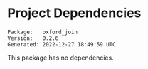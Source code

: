 # Project Dependencies
    Package:   oxford_join
    Version:   0.2.6
    Generated: 2022-12-27 18:49:59 UTC

This package has no dependencies.

